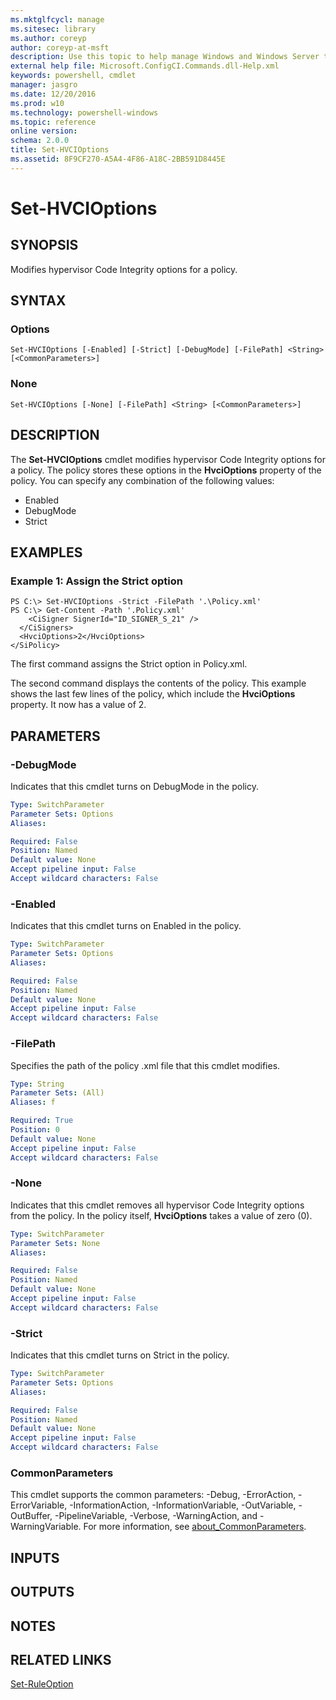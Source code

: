 ```yaml
---
ms.mktglfcycl: manage
ms.sitesec: library
ms.author: coreyp
author: coreyp-at-msft
description: Use this topic to help manage Windows and Windows Server technologies with Windows PowerShell.
external help file: Microsoft.ConfigCI.Commands.dll-Help.xml
keywords: powershell, cmdlet
manager: jasgro
ms.date: 12/20/2016
ms.prod: w10
ms.technology: powershell-windows
ms.topic: reference
online version: 
schema: 2.0.0
title: Set-HVCIOptions
ms.assetid: 8F9CF270-A5A4-4F86-A18C-2BB591D8445E
---
```


# Set-HVCIOptions

## SYNOPSIS
Modifies hypervisor Code Integrity options for a policy.

## SYNTAX

### Options
```
Set-HVCIOptions [-Enabled] [-Strict] [-DebugMode] [-FilePath] <String> [<CommonParameters>]
```

### None
```
Set-HVCIOptions [-None] [-FilePath] <String> [<CommonParameters>]
```

## DESCRIPTION
The **Set-HVCIOptions** cmdlet modifies hypervisor Code Integrity options for a policy.
The policy stores these options in the **HvciOptions** property of the policy.
You can specify any combination of the following values: 

- Enabled  
- DebugMode  
- Strict

## EXAMPLES

### Example 1: Assign the Strict option
```
PS C:\> Set-HVCIOptions -Strict -FilePath '.\Policy.xml'   
PS C:\> Get-Content -Path '.Policy.xml'
    <CiSigner SignerId="ID_SIGNER_S_21" />
  </CiSigners>
  <HvciOptions>2</HvciOptions>
</SiPolicy>
```

The first command assigns the Strict option in Policy.xml.

The second command displays the contents of the policy.
This example shows the last few lines of the policy, which include the **HvciOptions** property.
It now has a value of 2.

## PARAMETERS

### -DebugMode
Indicates that this cmdlet turns on DebugMode in the policy.

```yaml
Type: SwitchParameter
Parameter Sets: Options
Aliases: 

Required: False
Position: Named
Default value: None
Accept pipeline input: False
Accept wildcard characters: False
```

### -Enabled
Indicates that this cmdlet turns on Enabled in the policy.

```yaml
Type: SwitchParameter
Parameter Sets: Options
Aliases: 

Required: False
Position: Named
Default value: None
Accept pipeline input: False
Accept wildcard characters: False
```

### -FilePath
Specifies the path of the policy .xml file that this cmdlet modifies.

```yaml
Type: String
Parameter Sets: (All)
Aliases: f

Required: True
Position: 0
Default value: None
Accept pipeline input: False
Accept wildcard characters: False
```

### -None
Indicates that this cmdlet removes all hypervisor Code Integrity options from the policy.
In the policy itself, **HvciOptions** takes a value of zero (0).

```yaml
Type: SwitchParameter
Parameter Sets: None
Aliases: 

Required: False
Position: Named
Default value: None
Accept pipeline input: False
Accept wildcard characters: False
```

### -Strict
Indicates that this cmdlet turns on Strict in the policy.

```yaml
Type: SwitchParameter
Parameter Sets: Options
Aliases: 

Required: False
Position: Named
Default value: None
Accept pipeline input: False
Accept wildcard characters: False
```

### CommonParameters
This cmdlet supports the common parameters: -Debug, -ErrorAction, -ErrorVariable, -InformationAction, -InformationVariable, -OutVariable, -OutBuffer, -PipelineVariable, -Verbose, -WarningAction, and -WarningVariable. For more information, see [about_CommonParameters](http://go.microsoft.com/fwlink/?LinkID=113216).

## INPUTS

## OUTPUTS

## NOTES

## RELATED LINKS

[Set-RuleOption](./set-ruleoption.md)



